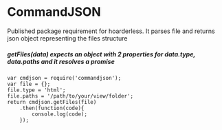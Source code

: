 # CommandJSON
Published package requirement for hoarderless. It parses file and returns json object representing the files structure

##### getFiles(data) expects an object with 2 properties for data.type, data.paths and it resolves a promise
	var cmdjson = require('commandjson');
	var file = {};
	file.type = 'html';
	file.paths = '/path/to/your/view/folder';
	return cmdjson.getFiles(file)
		.then(function(code){
			console.log(code);
		});

